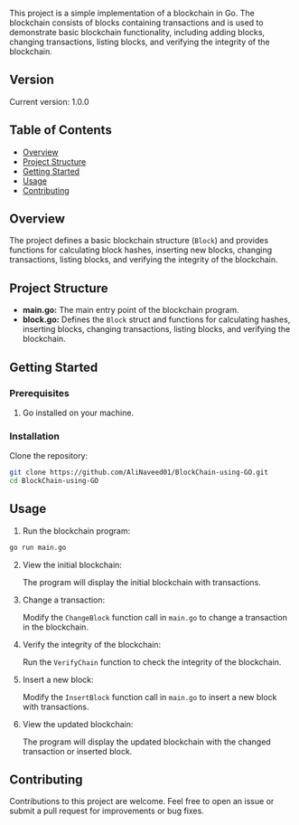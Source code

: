 This project is a simple implementation of a blockchain in Go. The blockchain consists of blocks containing transactions and is used to demonstrate basic blockchain functionality, including adding blocks, changing transactions, listing blocks, and verifying the integrity of the blockchain.

## Version

Current version: 1.0.0

## Table of Contents

- [Overview](#overview)
- [Project Structure](#project-structure)
- [Getting Started](#getting-started)
- [Usage](#usage)
- [Contributing](#contributing)

## Overview

The project defines a basic blockchain structure (`Block`) and provides functions for calculating block hashes, inserting new blocks, changing transactions, listing blocks, and verifying the integrity of the blockchain.

## Project Structure

- **main.go:** The main entry point of the blockchain program.
- **block.go:** Defines the `Block` struct and functions for calculating hashes, inserting blocks, changing transactions, listing blocks, and verifying the blockchain.

## Getting Started

### Prerequisites

1. Go installed on your machine.

### Installation

Clone the repository:

```bash
git clone https://github.com/AliNaveed01/BlockChain-using-GO.git
cd BlockChain-using-GO
```

## Usage

1. Run the blockchain program:

```bash
go run main.go
```

2. View the initial blockchain:

   The program will display the initial blockchain with transactions.

3. Change a transaction:

   Modify the `ChangeBlock` function call in `main.go` to change a transaction in the blockchain.

4. Verify the integrity of the blockchain:

   Run the `VerifyChain` function to check the integrity of the blockchain.

5. Insert a new block:

   Modify the `InsertBlock` function call in `main.go` to insert a new block with transactions.

6. View the updated blockchain:

   The program will display the updated blockchain with the changed transaction or inserted block.

## Contributing

Contributions to this project are welcome. Feel free to open an issue or submit a pull request for improvements or bug fixes.

